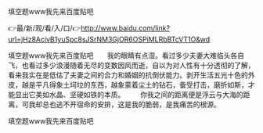 填空题www我先来百度贴吧

👉最/新/观/看/入/口/👉http://www.baidu.com/link?url=jHz8AcivB1yuSpc8sJSrNM3GjOR6OSPiMLRbBTcVT1O&wd

填空题www我先来百度贴吧　　我的眼睛有点湿。看过多少夫妻大难临头各自飞，也看过多少浪漫随着无尽的变数因风而逝，自以为对人性有十分透彻的了解，看来我实在是低估了夫妻之间的合力和婚姻的抗倒伏能力。剥开生活五光十色的外皮，越是平凡得象土坷垃的东西，越象蒙着尘土的钻石，备受打击，磨折如斯，才能显出它美如水晶、坚硬如铁的本质。
　　你我之间的距离便是浮云与大海的距离，可我却总也逃不开宿命的安排，这是我的脆弱，是我痛苦的根源。


填空题www我先来百度贴吧
